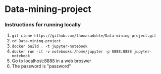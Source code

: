 # Data-mining-project
### Instructions for running locally
1. `git clone https://github.com/thomasadohle/Data-mining-project.git`
2. `cd Data-mining-project`
3. `docker build . -t jupyter-notebook`
4. `docker run -it -v notebooks:/home/jupyter -p 8888:8888 jupyter-notebook`
5. Go to localhost:8888 in a web broswer
6. The password is "password"
